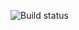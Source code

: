![Build status](https://github.com/quixoticmonk/cdk-urlshortener/workflows/Build/badge.svg "GitHub Actions Build Status")